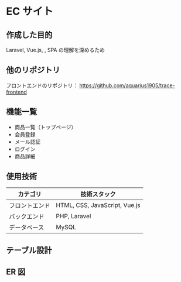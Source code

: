# EC サイト

## 作成した目的

Laravel, Vue.js, , SPA の理解を深めるため

## 他のリポジトリ

フロントエンドのリポジトリ：
https://github.com/aquarius1905/trace-frontend

## 機能一覧

-   商品一覧（トップページ）
-   会員登録
-   メール認証
-   ログイン
-   商品詳細

## 使用技術

| カテゴリ       | 技術スタック                  |
| -------------- | ----------------------------- |
| フロントエンド | HTML, CSS, JavaScript, Vue.js |
| バックエンド   | PHP, Laravel                  |
| データベース   | MySQL                         |

## テーブル設計

## ER 図
